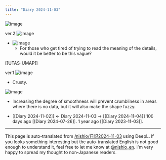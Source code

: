 ```yaml
---
title: "Diary 2024-11-03"
---
```



![image](https://gyazo.com/88e68de25406e1ec5817ee06ece0edd3/thumb/1000)


ver.2
![image](https://gyazo.com/01b6e308ea1b8d553f724e748ced683b/thumb/1000)
- ![image](https://gyazo.com/191e017ec98aee08289ef18d17da7893/thumb/1000)
    - For those who get tired of trying to read the meaning of the details, would it be better to be this vague?

[[UTAS-UMAP]]

ver.1
![image](https://gyazo.com/926b8bfa34ceda7833023768ac809e03/thumb/1000)
- Crusty.

![image](https://gyazo.com/d25d4277f42fa73786a5906728ef1e2a/thumb/1000)
- Increasing the degree of smoothness will prevent crumbliness in areas where there is no data, but it will also make the shape fuzzy.

- [[Diary 2024-11-02]] ← Diary 2024-11-03 → [[Diary 2024-11-04]]
100 days ago [[Diary 2024-07-26]].
1 year ago [[Diary 2023-11-03]].
---
This page is auto-translated from [/nishio/日記2024-11-03](https://scrapbox.io/nishio/日記2024-11-03) using DeepL. If you looks something interesting but the auto-translated English is not good enough to understand it, feel free to let me know at [@nishio_en](https://twitter.com/nishio_en). I'm very happy to spread my thought to non-Japanese readers.